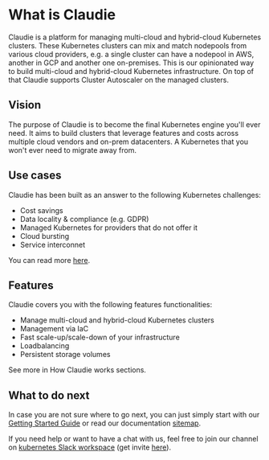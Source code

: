 # What is Claudie

Claudie is a platform for managing multi-cloud and hybrid-cloud Kubernetes clusters. These Kubernetes clusters can mix and match nodepools from various cloud providers, e.g. a single cluster can have a nodepool in AWS, another in GCP and another one on-premises. This is our opinionated way to build multi-cloud and hybrid-cloud Kubernetes infrastructure. On top of that Claudie supports Cluster Autoscaler on the managed clusters.

## Vision

The purpose of Claudie is to become the final Kubernetes engine you'll ever need. It aims to build clusters that leverage features and costs across multiple cloud vendors and on-prem datacenters. A Kubernetes that you won't ever need to migrate away from.

## Use cases

Claudie has been built as an answer to the following Kubernetes challenges:

* Cost savings
* Data locality & compliance (e.g. GDPR)
* Managed Kubernetes for providers that do not offer it
* Cloud bursting
* Service interconnet

You can read more [here](./use-cases/use-cases.md).

## Features

Claudie covers you with the following features functionalities:

* Manage multi-cloud and hybrid-cloud Kubernetes clusters
* Management via IaC
* Fast scale-up/scale-down of your infrastructure
* Loadbalancing
* Persistent storage volumes

See more in How Claudie works sections.

## What to do next

In case you are not sure where to go next, you can just simply start with our [Getting Started Guide](./getting-started/get-started-using-claudie.md) or read our documentation [sitemap](./sitemap/sitemap.md).

If you need help or want to have a chat with us, feel free to join our channel on [kubernetes Slack workspace](https://kubernetes.slack.com/archives/C05SW4GKPL3) (get invite [here](https://communityinviter.com/apps/kubernetes/community)).
